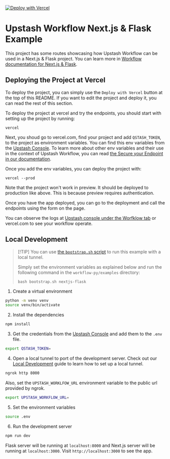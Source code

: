 [![Deploy with Vercel](https://vercel.com/button)](https://vercel.com/new/clone?repository-url=https%3A%2F%2Fgithub.com%2Fupstash%2Fworkflow-py%2Ftree%2Fmaster%2Fexamples%2Fnextjs-flask\&env=QSTASH_TOKEN\&envDescription=You%20can%20access%20this%20variable%20from%20Upstash%20Console%20under%20QStash%20page.\&envLink=https%3A%2F%2Fconsole.upstash.com%2Fqstash\&project-name=workflow-nextjs-flask\&repository-name=workflow-nextjs-flask\&demo-title=Upstash%20Workflow%20Example\&demo-description=Next.js%20Flask%20application%20utilizing%20Upstash%20Workflow.)

# Upstash Workflow Next.js & Flask Example

This project has some routes showcasing how Upstash Workflow can be used in a Next.js & Flask project. You can learn more in [Workflow documentation for Next.js & Flask](https://upstash.com/docs/workflow/quickstarts/nextjs-flask).

## Deploying the Project at Vercel

To deploy the project, you can simply use the `Deploy with Vercel` button at the top of this README. If you want to edit the project and deploy it, you can read the rest of this section.

To deploy the project at vercel and try the endpoints, you should start with setting up the project by running:

```
vercel
```

Next, you shoud go to vercel.com, find your project and add `QSTASH_TOKEN`, to the project as environment variables. You can find this env variables from the [Upstash Console](https://console.upstash.com/qstash). To learn more about other env variables and their use in the context of Upstash Workflow, you can read [the Secure your Endpoint in our documentation](https://upstash.com/docs/workflow/howto/security#using-qstashs-built-in-request-verification-recommended).

Once you add the env variables, you can deploy the project with:

```
vercel --prod
```

Note that the project won't work in preview. It should be deployed to production like above. This is because preview requires authentication.

Once you have the app deployed, you can go to the deployment and call the endpoints using the form on the page.

You can observe the logs at [Upstash console under the Worfklow tab](https://console.upstash.com/qstash?tab=workflow) or vercel.com to see your workflow operate.

## Local Development

> \[!TIP]
> You can use [the `bootstrap.sh` script](https://github.com/upstash/workflow-py/tree/master/examples) to run this example with a local tunnel.
>
> Simply set the environment variables as explained below and run the following command in the `workflow-py/examples` directory:
>
> ```
> bash bootstrap.sh nextjs-flask
> ```

1. Create a virtual environment

```sh
python -m venv venv
source venv/bin/activate
```

2. Install the dependencies

```bash
npm install
```

3. Get the credentials from the [Upstash Console](https://console.upstash.com/qstash) and add them to the `.env` file.

```bash
export QSTASH_TOKEN=
```

4. Open a local tunnel to port of the development server. Check out our [Local Development](https://upstash.com/docs/workflow/howto/local-development) guide to learn how to set up a local tunnel.

```bash
ngrok http 8000
```

Also, set the `UPSTASH_WORKLFOW_URL` environment variable to the public url provided by ngrok.

```bash
export UPSTASH_WORKFLOW_URL=
```

5. Set the environment variables

```bash
source .env
```

6. Run the development server

```bash
npm run dev
```

Flask server will be running at `localhost:8000` and Next.js server will be running at `localhost:3000`. Visit `http://localhost:3000` to see the app.
